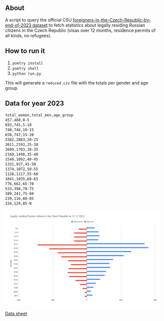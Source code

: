 ## About
A script to query the official CSU [foreigners-in-the-Czech-Republic-by-end-of-2023 dataset](https://csu.gov.cz/produkty/cizinci-podle-statniho-obcanstvi-veku-a-pohlavi)
to fetch statistics about legally residing Russian citizens in the Czech Republic (visas over 12 months, residence permits of all kinds, no refugees).

## How to run it

1. `poetry install`
2. `poetry shell`
3. `python run.py`

This will generate a `reduced.csv` file with the totals per gender and age group.

## Data for year 2023

```
total_women,total_men,age_group
457,480,0-5
693,745,5-10
740,746,10-15
658,747,15-20
3382,2883,20-25
3611,2193,25-30
2609,1703,30-35
2160,1498,35-40
1540,1092,40-45
1331,927,45-50
1374,1072,50-55
1128,1117,55-60
1041,1035,60-65
776,662,65-70
533,398,70-75
389,241,75-80
239,116,80-85
334,129,85-N
```

![Legally residing Russian citizens by 31.12.2023](https://github.com/fernflower/countforeigners/blob/main/legally_residing_russians_31_12_2023.png)

[Data sheet](https://docs.google.com/spreadsheets/d/1-WxXXsSXVjLFv2PblPjA6fnSu9HOX_4ERtD-vqjOJys/)

